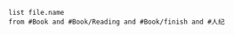 







```dataview
list file.name 
from #Book and #Book/Reading and #Book/finish and #人纪 

```


















